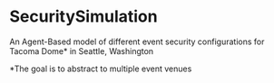 # SecuritySimulation
An Agent-Based model of different event security configurations for Tacoma Dome* in Seattle, Washington

*The goal is to abstract to multiple event venues